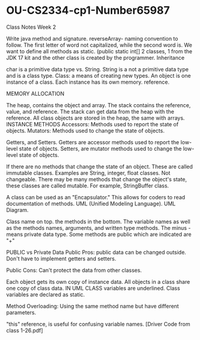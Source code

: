 # OU-CS2334-cp1-Number65987

Class Notes Week 2


Write java method and signature. reverseArray- naming convention to follow. The first letter of word not capitalized, while the second word is. We want to define all methods as static. (public static int[] 2 classes, 1 from the JDK 17 kit and the other class is created by the programmer. Inheritance

char is a primitive data type vs. String. String is a not a primitive data type and is a class type. Class: a means of creating new types. An object is one instance of a class. Each instance has its own memory. reference.

MEMORY ALLOCATION

The heap, contains the object and array. The stack contains the reference, value, and reference. The stack can get data from the heap with the reference. All class objects are stored in the heap, the same with arrays. INSTANCE METHODS Accessors: Methods used to report the state of objects. Mutators: Methods used to change the state of objects.

Getters, and Setters. Getters are accessor methods used to report the low-level state of objects. Setters, are mutator methods used to change the low-level state of objects.

If there are no methods that change the state of an object. These are called immutable classes. Examples are String, integer, float classes. Not changeable. There may be many methods that change the object's state, these classes are called mutable. For example, StringBuffer class.

A class can be used as an "Encapsulator." This allows for coders to read documentation of methods. UML (Unified Modeling Language). UML Diagram.

Class name on top. the methods in the bottom. The variable names as well as the methods names, arguments, and written type methods. The minus - means private data type. Some methods are public which are indicated are "+"

PUBLIC vs Private Data Public Pros: public data can be changed outside. Don't have to implement getters and setters.

Public Cons: Can't protect the data from other classes.

Each object gets its own copy of instance data. All objects in a class share one copy of class data. IN UML CLASS variables are underlined. Class variables are declared as static.

Method Overloading: Using the same method name but have different parameters.

"this" reference, is useful for confusing variable names. [Driver Code from class 1-26.pdf]
